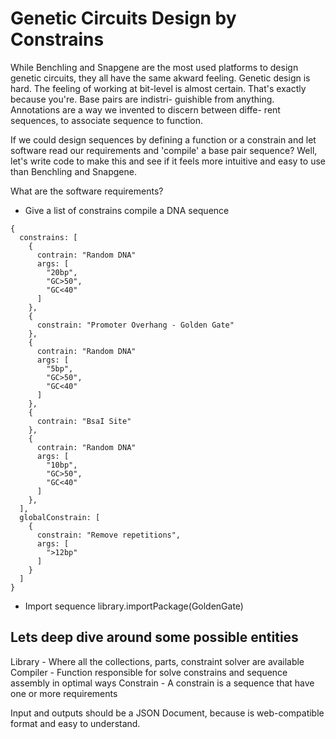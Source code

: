 # Genetic Circuits Design by Constrains

While Benchling and Snapgene are the most used platforms to design genetic circuits, 
they all have the same akward feeling. Genetic design is hard. The feeling of working 
at bit-level is almost certain. That's exactly because you're. Base pairs are indistri-
guishible from anything. Annotations are a way we invented to discern between diffe-
rent sequences, to associate sequence to function.

If we could design sequences by defining a function or a constrain and let software read 
our requirements and 'compile' a base pair sequence? Well, let's write code to make this
and see if it feels more intuitive and easy to use than Benchling and Snapgene.

What are the software requirements?

- Give a list of constrains compile a DNA sequence
```
{
  constrains: [
    {
      contrain: "Random DNA"
      args: [
        "20bp",
        "GC>50",
        "GC<40"
      ]
    },
    {
      constrain: "Promoter Overhang - Golden Gate"
    },
    {
      contrain: "Random DNA"
      args: [
        "5bp",
        "GC>50",
        "GC<40"
      ]
    },
    {
      contrain: "BsaI Site"
    },
    {
      contrain: "Random DNA"
      args: [
        "10bp",
        "GC>50",
        "GC<40"
      ]
    },
  ],
  globalConstrain: [
    {
      constrain: "Remove repetitions",
      args: [
        ">12bp"
      ]
    }
  ]
}
```
- Import sequence
library.importPackage(GoldenGate)

## Lets deep dive around some possible entities

Library - Where all the collections, parts, constraint solver are available
Compiler - Function responsible for solve constrains and sequence assembly in optimal ways
Constrain - A constrain is a sequence that have one or more requirements

Input and outputs should be a JSON Document, because is web-compatible format and easy 
to understand.


